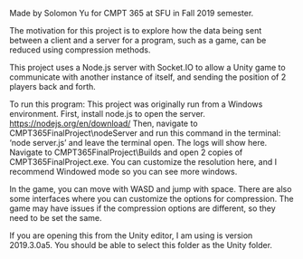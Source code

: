 Made by Solomon Yu for CMPT 365 at SFU in Fall 2019 semester.

The motivation for this project is to explore how the data being sent between a client and a server for a program, such as a game, can be reduced using compression methods. 

This project uses a Node.js server with Socket.IO to allow a Unity game to communicate with another instance of itself, and sending the position of 2 players back and forth.

To run this program:
This project was originally run from a Windows environment.
First, install node.js to open the server. https://nodejs.org/en/download/
Then, navigate to CMPT365FinalProject\nodeServer and run this command in the terminal: ‘node server.js’ and leave the terminal open. The logs will show here.
Navigate to CMPT365FinalProject\Builds and open 2 copies of CMPT365FinalProject.exe. You can customize the resolution here, and I recommend Windowed mode so you can see more windows. 

In the game, you can move with WASD and jump with space. There are also some interfaces where you can customize the options for compression. The game may have issues if the compression options are different, so they need to be set the same.

If you are opening this from the Unity editor, I am using is version 2019.3.0a5. You should be able to select this folder as the Unity folder.




